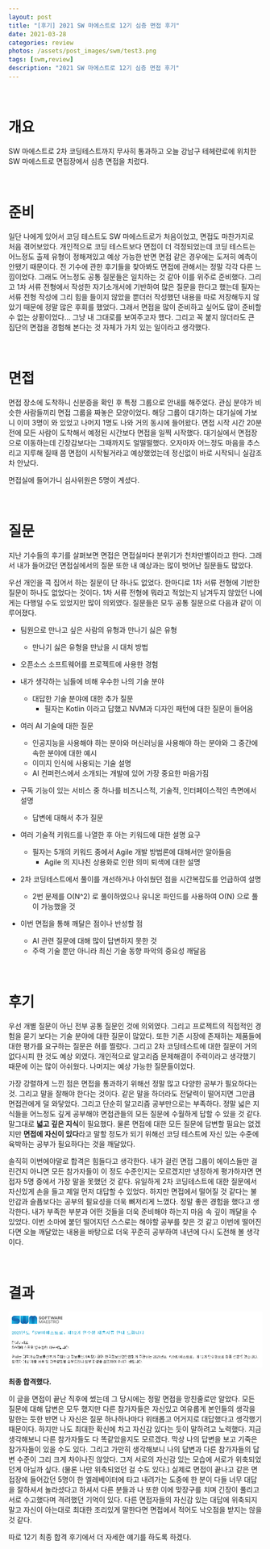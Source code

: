 ```yaml
---
layout: post
title: "[후기] 2021 SW 마에스트로 12기 심층 면접 후기"
date: 2021-03-28
categories: review
photos: /assets/post_images/swm/test3.png
tags: [swm,review]
description: "2021 SW 마에스트로 12기 심층 면접 후기"
---
```


<br>

# 개요

SW 마에스트로 2차 코딩테스트까지 무사히 통과하고
오늘 강남구 테헤란로에 위치한 SW 마에스트로 면접장에서 심층 면접을 치렀다.

<br>

# 준비

일단 나에게 있어서 코딩 테스트도 SW 마에스트로가 처음이었고,
면접도 마찬가지로 처음 겪어보았다. 개인적으로 코딩 테스트보다 면접이 더 걱정되었는데 코딩 테스트는 어느정도 출제 유형이 정해져있고 예상 가능한 반면 면접 같은 경우에는 도저히 예측이 안됐기 때문이다. 전 기수에 관한 후기들을 찾아봐도 면접에 관해서는 정말 각각 다른 느낌이었다. 그래도 어느정도 공통 질문들은 일치하는 것 같아 이를 위주로 준비했다. 그리고 1차 서류 전형에서 작성한 자기소개서에 기반하여 많은 질문을 한다고 했는데 필자는 서류 전형 작성에 그리 힘을 들이지 않았을 뿐더러 작성했던 내용을 따로 저장해두지 않았기 때문에 정말 많은 후회를 했었다. 그래서 면접을 많이 준비하고 싶어도 많이 준비할 수 없는 상황이었다... 그냥 내 그대로를 보여주고자 했다. 그리고 꼭 붙지 않더라도 큰 집단의 면접을 경험해 본다는 것 자체가 가치 있는 일이라고 생각했다.

<br>

# 면접

면접 장소에 도착하니 신분증을 확인 후 특정 그룹으로 안내를 해주었다. 관심 분야가 비슷한 사람들끼리 면접 그룹을 짜놓은 모양이었다. 해당 그룹이 대기하는 대기실에 가보니 이미 3명이 와 있었고 나머지 1명도 나와 거의 동시에 들어왔다. 면접 시작 시간 20분 전에 모든 사람이 도착해서 예정된 시간보다 면접을 일찍 시작했다. 대기실에서 면접장으로 이동하는데 긴장감보다는 그때까지도 얼떨떨했다. 오자마자 어느정도 마음을 추스리고 지루해 질때 쯤 면접이 시작될거라고 예상했었는데 정신없이 바로 시작되니 실감조차 안났다.

면접실에 들어가니 심사위원은 5명이 계셨다. 

<br>

# 질문

지난 기수들의 후기를 살펴보면 면접은 면접실마다 분위기가 천차만별이라고 한다. 그래서 내가 들어갔던 면접실에서의 질문 또한 내 예상과는 많이 벗어난 질문들도 많았다.

우선 개인을 콕 집어서 하는 질문이 단 하나도 없었다. 한마디로 1차 서류 전형에 기반한 질문이 하나도 없었다는 것이다. 1차 서류 전형에 뭐라고 적었는지 남겨두지 않았던 나에게는 다행일 수도 있었지만 많이 의외였다. 질문들은 모두 공통 질문으로 다음과 같이 이루어졌다.

- 팀원으로 만나고 싶은 사람의 유형과 만나기 싫은 유형
    - 만나기 싫은 유형을 만났을 시 대처 방법

- 오픈소스 소프트웨어를 프로젝트에 사용한 경험
- 내가 생각하는 님들에 비해 우수한 나의 기술 분야
    - 대답한 기술 분야에 대한 추가 질문
        - 필자는 Kotlin 이라고 답했고 NVM과 디자인 패턴에 대한 질문이 들어옴
- 여러 AI 기술에 대한 질문
    - 인공지능을 사용해야 하는 분야와 머신러닝을 사용해야 하는 분야와 그 중간에 속한 분야에 대한 예시
    - 이미지 인식에 사용되는 기술 설명
    - AI 컨퍼런스에서 소개되는 개발에 있어 가장 중요한 마음가짐

- 구독 기능이 있는 서비스 중 하나를 비즈니스적, 기술적, 인터페이스적인 측면에서 설명
    - 답변에 대해서 추가 질문

- 여러 기술적 키워드를 나열한 후 아는 키워드에 대한 설명 요구
    - 필자는 5개의 키워드 중에서 Agile 개발 방법론에 대해서만 알아들음
        - Agile 의 지나친 상용화로 인한 의미 퇴색에 대한 설명

- 2차 코딩테스트에서 풀이를 개선하거나 아쉬웠던 점을 시간복잡도를 언급하여 설명
    - 2번 문제를 O(N^2) 로 풀이하였으나 유니온 파인드를 사용하여 O(N) 으로 풀이 가능했을 것

- 이번 면접을 통해 깨달은 점이나 반성할 점
    - AI 관련 질문에 대해 많이 답변하지 못한 것
    - 주력 기술 뿐만 아니라 최신 기술 동향 파악의 중요성 깨달음

<br>

# 후기

우선 개별 질문이 아닌 전부 공통 질문인 것에 의외였다. 그리고 프로젝트의 직접적인 경험을 묻기 보다는 기술 분야에 대한 질문이 많았다. 또한 기존 시장에 존재하는 제품들에 대한 평가를 요구하는 질문은 허를 찔렀다. 그리고 2차 코딩테스트에 대한 질문이 거의 없다시피 한 것도 예상 외였다. 개인적으로 알고리즘 문제해결이 주력이라고 생각했기 때문에 이는 많이 아쉬웠다. 나머지는 예상 가능한 질문들이었다.

가장 강렬하게 느낀 점은 면접을 통과하기 위해선 정말 많고 다양한 공부가 필요하다는 것. 그리고 말을 잘해야 한다는 것이다. 같은 말을 하더라도 전달력이 떨어지면 그만큼 면접관에게 덜 와닿았다. 그리고 단순히 알고리즘 공부만으로는 부족하다. 정말 넓은 지식들을 어느정도 깊게 공부해야 면접관들의 모든 질문에 수월하게 답할 수 있을 것 같다. 말그대로 **넓고 깊은 지식**이 필요했다. 물론 면접에 대한 모든 질문에 답변할 필요는 없겠지만 **면접에 자신이 있다**라고 말할 정도가 되기 위해선 코딩 테스트에 자신 있는 수준에 육박하는 공부가 필요하다는 것을 깨달았다.

솔직히 이번에야말로 합격은 힘들다고 생각한다. 내가 걸린 면접 그룹이 에이스들만 걸린건지 아니면 모든 참가자들이 이 정도 수준인지는 모르겠지만 냉정하게 평가하자면 면접자 5명 중에서 가장 말을 못했던 것 같다. 유일하게 2차 코딩테스트에 대한 질문에서 자신있게 손을 들고 제일 먼저 대답할 수 있었다. 하지만 면접에서 떨어질 것 같다는 불안감과 슬픔보다는 공부의 필요성을 더욱 뼈저리게 느꼈다. 정말 좋은 경험을 했다고 생각한다. 내가 부족한 부분과 어떤 것들을 더욱 준비해야 하는지 마음 속 깊이 깨달을 수 있었다. 이번 소마에 붙던 떨어지던 스스로는 해야할 공부를 찾은 것 같고 이번에 떨어진다면 오늘 깨달았는 내용을 바탕으로 더욱 꾸준히 공부하여 내년에 다시 도전해 볼 생각이다.

<br>

# 결과

![0](assets/../../assets/post_images/swm/4.png)

**최종 합격했다.**
<br>

이 글을 면접이 끝난 직후에 썼는데 그 당시에는 정말 면접을 망친줄로만 알았다.
모든 질문에 대해 답변은 모두 했지만 다른 참가자들은 자신있고 여유롭게 본인들의 생각을 말한는 듯한 반면 나 자신은 질문 하나하나마다 위태롭고 어거지로 대답했다고 생각했기 때문이다. 하지만 나도 최대한 확신에 차고 자신감 있다는 듯이 말하려고 노력했다. 지금 생각해보니 다른 참가자들도 다 똑같았을지도 모르겠다. 막상 나의 답변을 보고 기죽은 참가자들이 있을 수도 있다. 그리고 가만히 생각해보니 나의 답변과 다른 참가자들의 답변 수준이 그리 크게 차이나진 않았다. 그저 서로의 자신감 있는 모습에 서로가 위축되었던게 아닐까 싶다. (물론 나만 위축되었던 걸 수도 있다.) 실제로 면접이 끝나고 같은 면접장에 들어갔던 5명이 한 엘레베이터에 타고 내려가는 도중에 한 분이 다들 너무 대답을 잘하셔서 놀라셨다고 하셔서 다른 분들과 나 또한 이에 맞장구를 치며 긴장이 풀리고 서로 수고했다며 격려했던 기억이 있다. 다른 면접자들의 자신감 있는 대답에 위축되지 말고 자신이 아는대로 최대한 조리있게 말한다면 면접에서 적어도 낙오점을 받지는 않을 것 같다.

따로 12기 최종 합격 후기에서 더 자세한 얘기를 하도록 하겠다.
